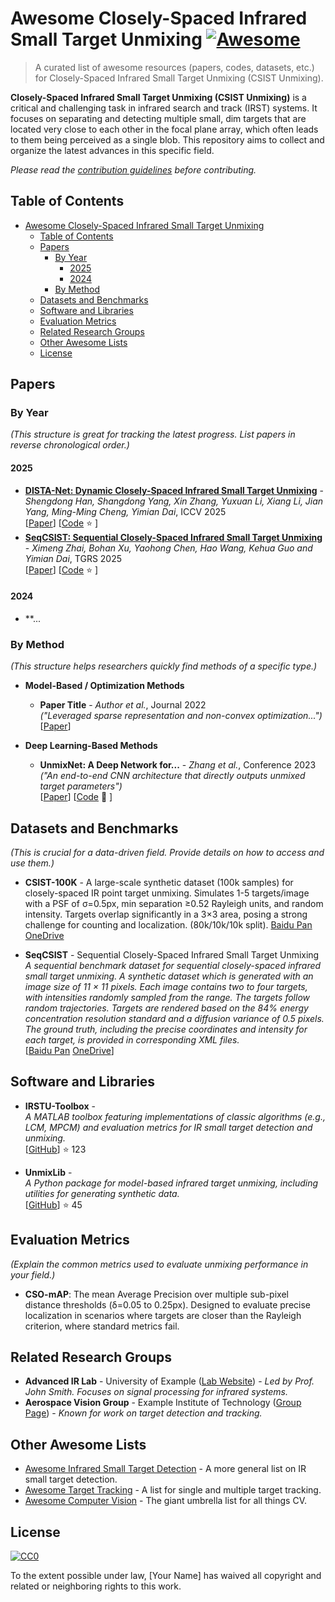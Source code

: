 # Awesome Closely-Spaced Infrared Small Target Unmixing [![Awesome](https://awesome.re/badge.svg)](https://awesome.re)

> A curated list of awesome resources (papers, codes, datasets, etc.) for Closely-Spaced Infrared Small Target Unmixing (CSIST Unmixing).

**Closely-Spaced Infrared Small Target Unmixing (CSIST Unmixing)** is a critical and challenging task in infrared search and track (IRST) systems. It focuses on separating and detecting multiple small, dim targets that are located very close to each other in the focal plane array, which often leads to them being perceived as a single blob. This repository aims to collect and organize the latest advances in this specific field.

*Please read the [contribution guidelines](CONTRIBUTING.md) before contributing.*

## Table of Contents

- [Awesome Closely-Spaced Infrared Small Target Unmixing ](#awesome-closely-spaced-infrared-small-target-unmixing-)
  - [Table of Contents](#table-of-contents)
  - [Papers](#papers)
    - [By Year](#by-year)
      - [2025](#2025)
      - [2024](#2024)
    - [By Method](#by-method)
  - [Datasets and Benchmarks](#datasets-and-benchmarks)
  - [Software and Libraries](#software-and-libraries)
  - [Evaluation Metrics](#evaluation-metrics)
  - [Related Research Groups](#related-research-groups)
  - [Other Awesome Lists](#other-awesome-lists)
  - [License](#license)

## Papers

### By Year
*(This structure is great for tracking the latest progress. List papers in reverse chronological order.)*

#### 2025
-   **[DISTA-Net: Dynamic Closely-Spaced Infrared Small Target Unmixing]()** - *Shengdong Han, Shangdong Yang, Xin Zhang, Yuxuan Li, Xiang Li, Jian Yang, Ming-Ming Cheng, Yimian Dai*, ICCV 2025 \
    [[Paper](https://arxiv.org/abs/2505.19148)]
    [[Code](https://github.com/GrokCV/GrokCSO) :star: ]
-   **[SeqCSIST: Sequential Closely-Spaced Infrared Small Target Unmixing]()** - *Ximeng Zhai, Bohan Xu, Yaohong Chen, Hao Wang, Kehua Guo and Yimian Dai*, TGRS 2025 \
    [[Paper](https://arxiv.org/abs/2507.09556)]
    [[Code](https://github.com/GrokCV/SeqCSIST) :star: ]

#### 2024
-   **...

### By Method
*(This structure helps researchers quickly find methods of a specific type.)*

-   **Model-Based / Optimization Methods**
    -   **Paper Title** - *Author et al.*, Journal 2022 \
        *("Leveraged sparse representation and non-convex optimization...")* \
        [[Paper](Link)]

-   **Deep Learning-Based Methods**
    -   **UnmixNet: A Deep Network for...** - *Zhang et al.*, Conference 2023 \
        *("An end-to-end CNN architecture that directly outputs unmixed target parameters")* \
        [[Paper](Link)] [[Code](Link) :star2: ]

## Datasets and Benchmarks
*(This is crucial for a data-driven field. Provide details on how to access and use them.)*

-   **CSIST-100K** - A large-scale synthetic dataset (100k samples) for closely-spaced IR point target unmixing. Simulates 1-5 targets/image with a PSF of σ=0.5px, min separation ≥0.52 Rayleigh units, and random intensity. Targets overlap significantly in a 3×3 area, posing a strong challenge for counting and localization. (80k/10k/10k split).
    [Baidu Pan](https://pan.baidu.com/s/1nuedV5Okng8rgFWKy_sMoA?pwd=Grok)  [OneDrive](https://1drv.ms/f/c/698f69b8b2172561/EnQbsEb_rXpJlsNXinWyBbsBkhCsnSPM7UEgtczt7FDjmQ)

-   **SeqCSIST** - Sequential Closely-Spaced Infrared Small Target Unmixing \
    *A sequential benchmark dataset for sequential closely-spaced infrared small target unmixing. A synthetic dataset which is generated with an image size of 11 × 11 pixels. Each image contains two to four targets, with intensities randomly sampled from the range. The targets follow random trajectories. Targets are rendered based on the 84% energy concentration resolution standard and a diffusion variance of 0.5 pixels. The ground truth, including the precise coordinates and intensity for each target, is provided in corresponding XML files.* \
    [[Baidu Pan](https://pan.baidu.com/s/1_sxGh5oFQ8-3RpUUeMN2Mg?pwd=kxe9)  [OneDrive](https://1drv.ms/f/c/698f69b8b2172561/EuBC8549kZJIp_syz2Glft4BU2Fu5Ri-wYE888HJ9kmiiQ?e=zEISNc)]

## Software and Libraries

-   **IRSTU-Toolbox** - \
    *A MATLAB toolbox featuring implementations of classic algorithms (e.g., LCM, MPCM) and evaluation metrics for IR small target detection and unmixing.* \
    [[GitHub](Link)] :star: 123

-   **UnmixLib** - \
    *A Python package for model-based infrared target unmixing, including utilities for generating synthetic data.* \
    [[GitHub](Link)] :star: 45

## Evaluation Metrics
*(Explain the common metrics used to evaluate unmixing performance in your field.)*

-   **CSO-mAP**: The mean Average Precision over multiple sub-pixel distance thresholds (δ=0.05 to 0.25px). Designed to evaluate precise localization in scenarios where targets are closer than the Rayleigh criterion, where standard metrics fail.


## Related Research Groups

-   **Advanced IR Lab** - University of Example ([Lab Website](Link)) - *Led by Prof. John Smith. Focuses on signal processing for infrared systems.*
-   **Aerospace Vision Group** - Example Institute of Technology ([Group Page](Link)) - *Known for work on target detection and tracking.*

## Other Awesome Lists

-   [Awesome Infrared Small Target Detection](https://github.com/xxx/awesome-infrared-small-target-detection) - A more general list on IR small target detection.
-   [Awesome Target Tracking](https://github.com/yyy/awesome-tracking) - A list for single and multiple target tracking.
-   [Awesome Computer Vision](https://github.com/jbhuang0604/awesome-computer-vision) - The giant umbrella list for all things CV.

## License

[![CC0](http://mirrors.creativecommons.org/presskit/buttons/88x31/svg/cc-zero.svg)](https://creativecommons.org/publicdomain/zero/1.0/)

To the extent possible under law, [Your Name] has waived all copyright and related or neighboring rights to this work.
